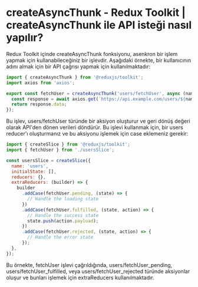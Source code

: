 # createAsyncThunk - Redux Toolkit | createAsyncThunk ile API isteği nasıl yapılır?

Redux Toolkit içinde createAsyncThunk fonksiyonu, asenkron bir işlem yapmak için kullanabileceğiniz bir işlevdir. Aşağıdaki örnekte, bir kullanıcının adını almak için bir API çağrısı yapmak için kullanılmaktadır:

```javascript
import { createAsyncThunk } from '@reduxjs/toolkit';
import axios from 'axios';

export const fetchUser = createAsyncThunk('users/fetchUser', async (name) => {
  const response = await axios.get(`https://api.example.com/users/${name}`);
  return response.data;
});
```
Bu işlev, users/fetchUser türünde bir aksiyon oluşturur ve geri dönüş değeri olarak API'den dönen verileri döndürür. Bu işlevi kullanmak için, bir users reducer'ı oluşturmanız ve bu aksiyonu işlemek için case eklemeniz gerekir:

```javascript
import { createSlice } from '@reduxjs/toolkit';
import { fetchUser } from './usersSlice';

const usersSlice = createSlice({
  name: 'users',
  initialState: [],
  reducers: {},
  extraReducers: (builder) => {
    builder
      .addCase(fetchUser.pending, (state) => {
        // Handle the loading state
      })
      .addCase(fetchUser.fulfilled, (state, action) => {
        // Handle the success state
        state.push(action.payload);
      })
      .addCase(fetchUser.rejected, (state, action) => {
        // Handle the error state
      });
  },
});
```
Bu örnekte, fetchUser işlevi çağrıldığında, users/fetchUser_pending, users/fetchUser_fulfilled, veya users/fetchUser_rejected türünde aksiyonlar oluşur ve bunları işlemek için extraReducers kullanılmaktadır.
